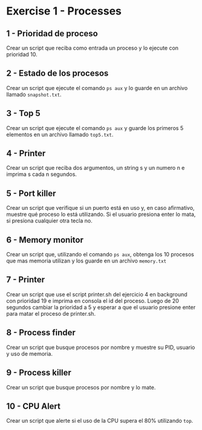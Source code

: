 # Exercise 1 - Processes

## 1 - Prioridad de proceso

Crear un script que reciba como entrada un proceso y lo ejecute con prioridad
10.

## 2 - Estado de los procesos

Crear un script que ejecute el comando `ps aux` y lo guarde en un archivo
llamado `snapshot.txt`.

## 3 - Top 5

Crear un script que ejecute el comando `ps aux` y guarde los primeros 5
elementos en un archivo llamado `top5.txt`.

## 4 - Printer

Crear un script que reciba dos argumentos, un string s y un numero n e
imprima s cada n segundos.

## 5 - Port killer

Crear un script que verifique si un puerto está en uso y, en caso afirmativo,
muestre qué proceso lo está utilizando. Si el usuario presiona enter lo mata,
si presiona cualquier otra tecla no.

## 6 - Memory monitor

Crear un script que, utilizando el comando `ps aux`, obtenga los 10 procesos que
mas memoria utilizan y los guarde en un archivo `memory.txt`

## 7 - Printer

Crear un script que use el script printer.sh del ejercicio 4 en background con prioridad 19 e imprima en consola el id del proceso. Luego de 20 segundos
cambiar la prioridad a 5 y esperar a que el usuario presione enter para matar el proceso de printer.sh.

## 8 - Process finder

Crear un script que busque procesos por nombre y muestre su PID, usuario y uso de memoria.

## 9 - Process killer 

Crear un script que busque procesos por nombre y lo mate.

## 10 - CPU Alert

Crear un script que alerte si el uso de la CPU supera el 80% utilizando `top`.

